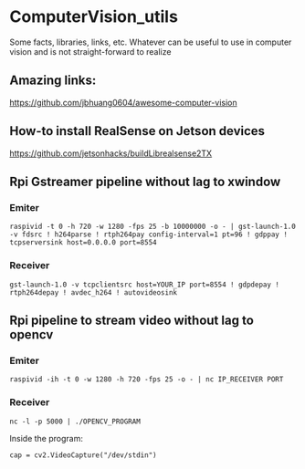 # ComputerVision_utils
Some facts, libraries, links, etc. Whatever can be useful to use in computer vision and is not straight-forward to realize

## Amazing links:
https://github.com/jbhuang0604/awesome-computer-vision


## How-to install RealSense on Jetson devices
https://github.com/jetsonhacks/buildLibrealsense2TX

## Rpi Gstreamer pipeline without lag to xwindow
### Emiter
```
raspivid -t 0 -h 720 -w 1280 -fps 25 -b 10000000 -o - | gst-launch-1.0 -v fdsrc ! h264parse ! rtph264pay config-interval=1 pt=96 ! gdppay ! tcpserversink host=0.0.0.0 port=8554
```
### Receiver
```
gst-launch-1.0 -v tcpclientsrc host=YOUR_IP port=8554 ! gdpdepay ! rtph264depay ! avdec_h264 ! autovideosink
```

## Rpi pipeline to stream video without lag to opencv
### Emiter
```
raspivid -ih -t 0 -w 1280 -h 720 -fps 25 -o - | nc IP_RECEIVER PORT
```
### Receiver
```
nc -l -p 5000 | ./OPENCV_PROGRAM
```
Inside the program:
```
cap = cv2.VideoCapture("/dev/stdin")
```
